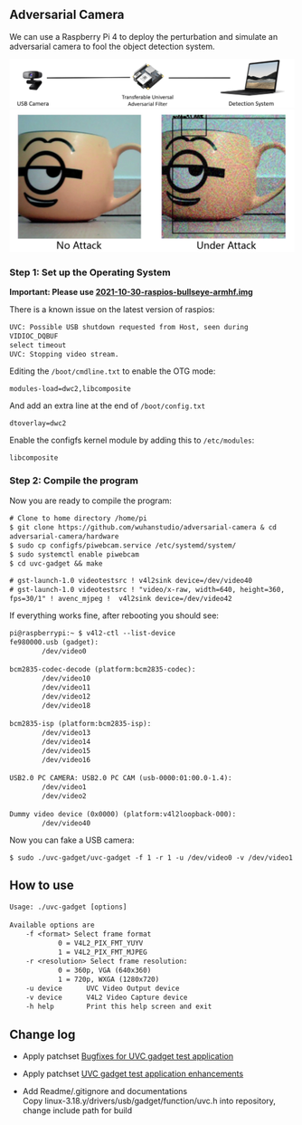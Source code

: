 ## Adversarial Camera

We can use a Raspberry Pi 4 to deploy the perturbation and simulate an adversarial camera to fool the object detection system.

![](../doc/demo.png)
![](../doc/filter.jpg)

### Step 1: Set up the Operating System

**Important: Please use [2021-10-30-raspios-bullseye-armhf.img](https://downloads.raspberrypi.org/raspios_armhf/images/raspios_armhf-2021-11-08/)**

There is a known issue on the latest version of raspios:

```
UVC: Possible USB shutdown requested from Host, seen during VIDIOC_DQBUF
select timeout
UVC: Stopping video stream.
```

Editing the `/boot/cmdline.txt` to enable the OTG mode:

```
modules-load=dwc2,libcomposite
```

And add an extra line at the end of `/boot/config.txt`

```
dtoverlay=dwc2
```

Enable the configfs kernel module by adding this to `/etc/modules`:

```
libcomposite
```

<!-- We also need to enable the v4l2loopback kernel module for a v4l2 dummy device for testing purpose -->

<!-- sudo modprobe v4l2loopback devices=2 video_nr="40" max_buffers="8" exclusive_caps="1" -->



### Step 2: Compile the program

Now you are ready to compile the program:

```
# Clone to home directory /home/pi
$ git clone https://github.com/wuhanstudio/adversarial-camera & cd adversarial-camera/hardware
$ sudo cp configfs/piwebcam.service /etc/systemd/system/
$ sudo systemctl enable piwebcam
$ cd uvc-gadget && make
```

```
# gst-launch-1.0 videotestsrc ! v4l2sink device=/dev/video40
# gst-launch-1.0 videotestsrc ! "video/x-raw, width=640, height=360, fps=30/1" ! avenc_mjpeg !  v4l2sink device=/dev/video42
```

If everything works fine, after rebooting you should see:

```
pi@raspberrypi:~ $ v4l2-ctl --list-device
fe980000.usb (gadget):
        /dev/video0

bcm2835-codec-decode (platform:bcm2835-codec):
        /dev/video10
        /dev/video11
        /dev/video12
        /dev/video18

bcm2835-isp (platform:bcm2835-isp):
        /dev/video13
        /dev/video14
        /dev/video15
        /dev/video16

USB2.0 PC CAMERA: USB2.0 PC CAM (usb-0000:01:00.0-1.4):
        /dev/video1
        /dev/video2

Dummy video device (0x0000) (platform:v4l2loopback-000):
        /dev/video40
```

Now you can fake a USB camera:

```
$ sudo ./uvc-gadget/uvc-gadget -f 1 -r 1 -u /dev/video0 -v /dev/video1
```

## How to use

    Usage: ./uvc-gadget [options]
    
    Available options are
        -f <format> Select frame format
                0 = V4L2_PIX_FMT_YUYV
                1 = V4L2_PIX_FMT_MJPEG
        -r <resolution> Select frame resolution:
                0 = 360p, VGA (640x360)
                1 = 720p, WXGA (1280x720)
        -u device      UVC Video Output device
        -v device      V4L2 Video Capture device
        -h help        Print this help screen and exit

## Change log

- Apply patchset [Bugfixes for UVC gadget test application](https://www.spinics.net/lists/linux-usb/msg99220.html)  

- Apply patchset [UVC gadget test application enhancements](https://www.spinics.net/lists/linux-usb/msg84376.html)  

- Add Readme/.gitignore and documentations  
  Copy linux-3.18.y/drivers/usb/gadget/function/uvc.h into repository, change include path for build
